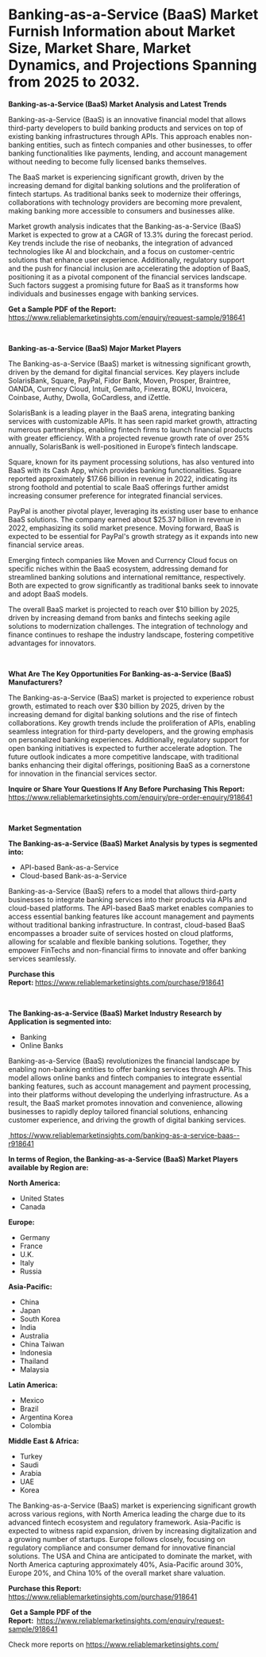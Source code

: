 <p><h1>Banking-as-a-Service (BaaS) Market Furnish Information about Market Size, Market Share, Market Dynamics, and Projections Spanning from 2025 to 2032.</h1></p><p><strong>Banking-as-a-Service (BaaS) Market Analysis and Latest Trends</strong></p>
<p><p>Banking-as-a-Service (BaaS) is an innovative financial model that allows third-party developers to build banking products and services on top of existing banking infrastructures through APIs. This approach enables non-banking entities, such as fintech companies and other businesses, to offer banking functionalities like payments, lending, and account management without needing to become fully licensed banks themselves. </p><p>The BaaS market is experiencing significant growth, driven by the increasing demand for digital banking solutions and the proliferation of fintech startups. As traditional banks seek to modernize their offerings, collaborations with technology providers are becoming more prevalent, making banking more accessible to consumers and businesses alike. </p><p>Market growth analysis indicates that the Banking-as-a-Service (BaaS) Market is expected to grow at a CAGR of 13.3% during the forecast period. Key trends include the rise of neobanks, the integration of advanced technologies like AI and blockchain, and a focus on customer-centric solutions that enhance user experience. Additionally, regulatory support and the push for financial inclusion are accelerating the adoption of BaaS, positioning it as a pivotal component of the financial services landscape. Such factors suggest a promising future for BaaS as it transforms how individuals and businesses engage with banking services.</p></p>
<p><strong>Get a Sample PDF of the Report:&nbsp;</strong> <a href="https://www.reliablemarketinsights.com/enquiry/request-sample/918641?utm_campaign=2252&utm_medium=2&utm_source=Github&utm_content=ia&utm_term=11032025&utm_id=banking-as-a-service-baas">https://www.reliablemarketinsights.com/enquiry/request-sample/918641</a></p>
<p>&nbsp;</p>
<p><strong>Banking-as-a-Service (BaaS) Major Market Players</strong></p>
<p><p>The Banking-as-a-Service (BaaS) market is witnessing significant growth, driven by the demand for digital financial services. Key players include SolarisBank, Square, PayPal, Fidor Bank, Moven, Prosper, Braintree, OANDA, Currency Cloud, Intuit, Gemalto, Finexra, BOKU, Invoicera, Coinbase, Authy, Dwolla, GoCardless, and iZettle. </p><p>SolarisBank is a leading player in the BaaS arena, integrating banking services with customizable APIs. It has seen rapid market growth, attracting numerous partnerships, enabling fintech firms to launch financial products with greater efficiency. With a projected revenue growth rate of over 25% annually, SolarisBank is well-positioned in Europe’s fintech landscape. </p><p>Square, known for its payment processing solutions, has also ventured into BaaS with its Cash App, which provides banking functionalities. Square reported approximately $17.66 billion in revenue in 2022, indicating its strong foothold and potential to scale BaaS offerings further amidst increasing consumer preference for integrated financial services.</p><p>PayPal is another pivotal player, leveraging its existing user base to enhance BaaS solutions. The company earned about $25.37 billion in revenue in 2022, emphasizing its solid market presence. Moving forward, BaaS is expected to be essential for PayPal's growth strategy as it expands into new financial service areas.</p><p>Emerging fintech companies like Moven and Currency Cloud focus on specific niches within the BaaS ecosystem, addressing demand for streamlined banking solutions and international remittance, respectively. Both are expected to grow significantly as traditional banks seek to innovate and adopt BaaS models.</p><p>The overall BaaS market is projected to reach over $10 billion by 2025, driven by increasing demand from banks and fintechs seeking agile solutions to modernization challenges. The integration of technology and finance continues to reshape the industry landscape, fostering competitive advantages for innovators.</p></p>
<p>&nbsp;</p>
<p><strong>What Are The Key Opportunities For Banking-as-a-Service (BaaS) Manufacturers?</strong></p>
<p><p>The Banking-as-a-Service (BaaS) market is projected to experience robust growth, estimated to reach over $30 billion by 2025, driven by the increasing demand for digital banking solutions and the rise of fintech collaborations. Key growth trends include the proliferation of APIs, enabling seamless integration for third-party developers, and the growing emphasis on personalized banking experiences. Additionally, regulatory support for open banking initiatives is expected to further accelerate adoption. The future outlook indicates a more competitive landscape, with traditional banks enhancing their digital offerings, positioning BaaS as a cornerstone for innovation in the financial services sector.</p></p>
<p><strong>Inquire or Share Your Questions If Any Before Purchasing This Report:</strong> <a href="https://www.reliablemarketinsights.com/enquiry/pre-order-enquiry/918641?utm_campaign=2252&utm_medium=2&utm_source=Github&utm_content=ia&utm_term=11032025&utm_id=banking-as-a-service-baas">https://www.reliablemarketinsights.com/enquiry/pre-order-enquiry/918641</a></p>
<p>&nbsp;</p>
<p><strong>Market Segmentation</strong></p>
<p><strong>The Banking-as-a-Service (BaaS) Market Analysis by types is segmented into:</strong></p>
<p><ul><li>API-based Bank-as-a-Service</li><li>Cloud-based Bank-as-a-Service</li></ul></p>
<p><p>Banking-as-a-Service (BaaS) refers to a model that allows third-party businesses to integrate banking services into their products via APIs and cloud-based platforms. The API-based BaaS market enables companies to access essential banking features like account management and payments without traditional banking infrastructure. In contrast, cloud-based BaaS encompasses a broader suite of services hosted on cloud platforms, allowing for scalable and flexible banking solutions. Together, they empower FinTechs and non-financial firms to innovate and offer banking services seamlessly.</p></p>
<p><strong>Purchase this Report:&nbsp;</strong><a href="https://www.reliablemarketinsights.com/purchase/918641?utm_campaign=2252&utm_medium=2&utm_source=Github&utm_content=ia&utm_term=11032025&utm_id=banking-as-a-service-baas">https://www.reliablemarketinsights.com/purchase/918641</a></p>
<p>&nbsp;</p>
<p><strong>The Banking-as-a-Service (BaaS) Market Industry Research by Application is segmented into:</strong></p>
<p><ul><li>Banking</li><li>Online Banks</li></ul></p>
<p><p>Banking-as-a-Service (BaaS) revolutionizes the financial landscape by enabling non-banking entities to offer banking services through APIs. This model allows online banks and fintech companies to integrate essential banking features, such as account management and payment processing, into their platforms without developing the underlying infrastructure. As a result, the BaaS market promotes innovation and convenience, allowing businesses to rapidly deploy tailored financial solutions, enhancing customer experience, and driving the growth of digital banking services.</p></p>
<p><a href="https://www.reliablemarketinsights.com/banking-as-a-service-baas--r918641?utm_campaign=2252&utm_medium=2&utm_source=Github&utm_content=ia&utm_term=11032025&utm_id=banking-as-a-service-baas">&nbsp;https://www.reliablemarketinsights.com/banking-as-a-service-baas--r918641</a></p>
<p><strong>In terms of Region, the Banking-as-a-Service (BaaS) Market Players available by Region are:</strong></p>
<p>
    <p> <strong> North America: </strong>
        <ul>
            <li>United States</li>
            <li>Canada</li>
        </ul>
        </p> 
    <p> <strong> Europe: </strong>
        <ul>
            <li>Germany</li>
            <li>France</li>
            <li>U.K.</li>
            <li>Italy</li>
            <li>Russia</li>
        </ul>
        </p> 
    <p> <strong> Asia-Pacific: </strong>
        <ul>
            <li>China</li>
            <li>Japan</li>
            <li>South Korea</li>
            <li>India</li>
            <li>Australia</li>
            <li>China Taiwan</li>
            <li>Indonesia</li>
            <li>Thailand</li>
            <li>Malaysia</li>
        </ul>
        </p> 
    <p> <strong> Latin America: </strong>
        <ul>
            <li>Mexico</li>
            <li>Brazil</li>
            <li>Argentina Korea</li>
            <li>Colombia</li>
        </ul>
        </p> 
    <p> <strong> Middle East & Africa: </strong>
        <ul>
            <li>Turkey</li>
            <li>Saudi</li>
            <li>Arabia</li>
            <li>UAE</li>
            <li>Korea</li>
        </ul>
    </p>
    </p>
<p><p>The Banking-as-a-Service (BaaS) market is experiencing significant growth across various regions, with North America leading the charge due to its advanced fintech ecosystem and regulatory framework. Asia-Pacific is expected to witness rapid expansion, driven by increasing digitalization and a growing number of startups. Europe follows closely, focusing on regulatory compliance and consumer demand for innovative financial solutions. The USA and China are anticipated to dominate the market, with North America capturing approximately 40%, Asia-Pacific around 30%, Europe 20%, and China 10% of the overall market share valuation.</p></p>
<p><strong>Purchase this Report: </strong><a href="https://www.reliablemarketinsights.com/purchase/918641?utm_campaign=2252&utm_medium=2&utm_source=Github&utm_content=ia&utm_term=11032025&utm_id=banking-as-a-service-baas">https://www.reliablemarketinsights.com/purchase/918641</a></p>
<p>&nbsp;<strong>Get a Sample PDF of the Report:&nbsp;&nbsp;</strong><a href="https://www.reliablemarketinsights.com/enquiry/request-sample/918641?utm_campaign=2252&utm_medium=2&utm_source=Github&utm_content=ia&utm_term=11032025&utm_id=banking-as-a-service-baas">https://www.reliablemarketinsights.com/enquiry/request-sample/918641</a></p>
<p><strong></strong></p>
<p>Check more reports on <a href="https://www.reliablemarketinsights.com/?utm_campaign=2252&utm_medium=2&utm_source=Github&utm_content=ia&utm_term=11032025&utm_id=banking-as-a-service-baas">https://www.reliablemarketinsights.com/</a></p>